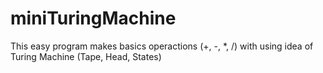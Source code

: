 # miniTuringMachine
This easy program makes basics operactions (+, -, *, /) with using idea of Turing Machine (Tape, Head, States) 
